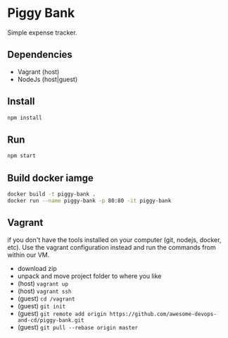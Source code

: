 # Piggy Bank
Simple expense tracker.

## Dependencies
- Vagrant (host)
- NodeJs (host|guest)

## Install

```sh
npm install
```

## Run

```sh
npm start
```

## Build docker iamge

```sh
docker build -t piggy-bank .
docker run --name piggy-bank -p 80:80 -it piggy-bank
```

## Vagrant
if you don't have the tools installed on your computer (git, nodejs, docker, etc). Use the vagrant configuration instead and run the commands from within our VM.

- download zip
- unpack and move project folder to where you like
- (host) `vagrant up`
- (host) `vagrant ssh`
- (guest) `cd /vagrant`
- (guest) `git init`
- (guest) `git remote add origin https://github.com/awesome-devops-and-cd/piggy-bank.git`
- (guest) `git pull --rebase origin master`
